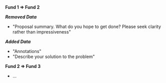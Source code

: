 **Fund 1 => Fund 2**

***Removed Data***
- "Proposal summary.  What do you hope to get done?  Please seek clarity rather than impressiveness"

***Added Data***
- "Annotations"
- "Describe your solution to the problem"

**Fund 2 => Fund 3**

- ...
